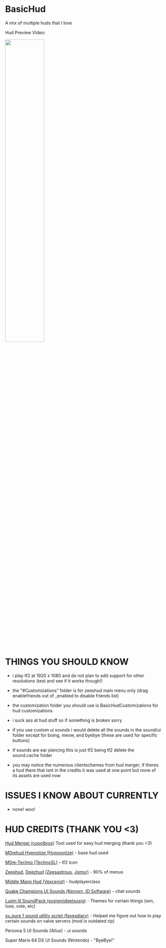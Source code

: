 # BasicHud
A mix of multiple huds that I love

Hud Preview Video:

[<img src="https://i.ytimg.com/vi/vQmJbdZobYQ/maxresdefault.jpg" width="50%">](https://www.youtube.com/watch?v=vQmJbdZobYQ "Hud Showcase / BasicHud")

# THINGS YOU SHOULD KNOW

- i play tf2 at 1920 x 1080 and do not plan to add support for other resolutions (test and see if it works though!)

- the "#Customizations" folder is for zeeshud main menu only (drag enablefriends out of _enabled to disable friends list)

- the customization folder you should use is BasicHudCustomizations for hud customizations

- i suck ass at hud stuff so if something is broken sorry

- if you use custom ui sounds i would delete all the sounds in the sound/ui folder except for boing, meow, and byebye (these are used for specific buttons)

- if sounds are ear piercing this is just tf2 being tf2 delete the sound.cache folder

- you may notice the numerous clientschemes from hud merger, if theres a hud there that isnt in the credits it was used at one point but none of its assets are used now


# ISSUES I KNOW ABOUT CURRENTLY

- none! woo!

# HUD CREDITS (THANK YOU <3)

[Hud Merger (cooolbros)](https://github.com/cooolbros/hud-merger) Tool used for easy hud merging (thank you <3)

[M0rehud Hypnotize (Hypnootize)](https://github.com/Hypnootize/hypnotize-m0rehud) - base hud used

[M0re-Techno (TechnoSL)](https://github.com/TechnoSL/m0re_techno) - tf2 icon

[Zeeshud](https://github.com/Zeesastrous/ZeesHUD), [Deezhud](https://gamebanana.com/mods/449933) [(Zeesastrous](https://github.com/Zeesastrous/ZeesHUD), [Jomsr)](https://gamebanana.com/mods/449933) - 90% of menus

[Middle Mann Hud (Vexcenot)](https://gamebanana.com/mods/445578) - hudplayerclass

[Quake Champions UI Sounds (Kenoxn, ID Software)](https://gamebanana.com/mods/456684) - chat sounds

[Lupin III SoundPack (sosigmidgetsosig)](https://gamebanana.com/sounds/68066) - Themes for certain things (win, lose, vote, etc)

[sv_pure 1 sound utility script (fayesdiary)](https://gamebanana.com/mods/36640) - Helped me figure out how to play certain sounds on valve servers (mod is outdated rip)

Persona 5 UI Sounds (Atlus) - ui sounds

Super Mario 64 DS UI Sounds (Nintendo) - "ByeBye!"
